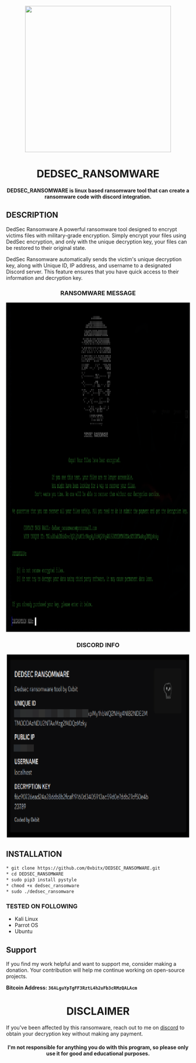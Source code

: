 
<p align="center">
<img src="https://cdn-icons-png.flaticon.com/512/6307/6307172.png", width="400", height="400">
</p>
<h1 align="center"> DEDSEC_RANSOMWARE</h1>
<h4 align="center">DEDSEC_RANSOMWARE is linux based ransomware tool that can create a ransomware code with discord integration.</h4>

## DESCRIPTION
DedSec Ransomware A powerful ransomware tool designed to encrypt victims files with military-grade encryption. Simply encrypt your files using DedSec encryption, and only with the unique decryption key, your files can be restored to their original state.

DedSec Ransomware automatically sends the victim's unique decryption key, along with Unique ID, IP address, and username to a designated Discord server. This feature ensures that you have quick access to their information and decryption key.

<h3 align="center"> RANSOMWARE MESSAGE</h3>
<p align="center">
<img src="https://github.com/0xbitx/DEDSEC_RANSOMWARE/blob/master/ransom.png", width="900", height="900">
</p>

<h3 align="center"> DISCORD INFO</h3>
<p align="center">
<img src="https://github.com/0xbitx/DEDSEC_RANSOMWARE/blob/master/info.png", width="500", height="500">
</p>

## INSTALLATION 
    * git clone https://github.com/0xbitx/DEDSEC_RANSOMWARE.git
    * cd DEDSEC_RANSOMWARE
    * sudo pip3 install pystyle
    * chmod +x dedsec_ransomware
    * sudo ./dedsec_ransomware

### TESTED ON FOLLOWING
* Kali Linux 
* Parrot OS 
* Ubuntu

  
## Support

If you find my work helpful and want to support me, consider making a donation. Your contribution will help me continue working on open-source projects.

**Bitcoin Address: `36ALguYpTgFF3RztL4h2uFb3cRMzQALAcm`**

<h1 align="center"> DISCLAIMER </h1>

If you've been affected by this ransomware, reach out to me on [discord](https://discord.com/invite/EgkWPws6vV) to obtain your decryption key without making any payment.

<h4 align="center">I'm not responsible for anything you do with this program, so please only use it for good and educational purposes. </h4>
